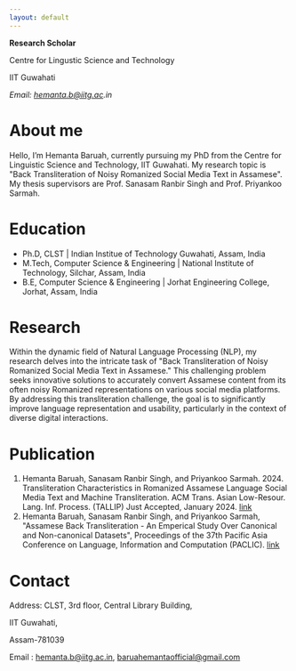 ```yaml
---
layout: default
---
```


**Research Scholar**

<p>Centre for Lingustic Science and Technology</p>

IIT Guwahati

_Email: hemanta.b@iitg.ac.in_

# About me

Hello, I’m Hemanta Baruah, currently pursuing my PhD from the Centre for Linguistic Science and Technology, IIT Guwahati. My research topic is "Back Transliteration of Noisy Romanized Social Media Text in Assamese". My thesis supervisors are Prof. Sanasam Ranbir Singh and Prof. Priyankoo Sarmah.    

# Education
- Ph.D, CLST | Indian Institue of Technology Guwahati, Assam, India 							       		
- M.Tech, Computer Science & Engineering	| National Institute of Technology, Silchar, Assam, India 			        	
- B.E, Computer Science & Engineering | Jorhat Engineering College, Jorhat, Assam, India

# Research

<!-- In natural language processing (NLP), event extraction aims at detecting event instance(s) in texts and identifying the event type together with its participants and attributes, if existing. The obtained structured representations of events can further be used in diverse tasks, such as to expand existing knowledge base, to monitor social events, and so on. -->

Within the dynamic field of Natural Language Processing (NLP), my research delves into the intricate task of "Back Transliteration of Noisy Romanized Social Media Text in Assamese." This challenging problem seeks innovative solutions to accurately convert Assamese content from its often noisy Romanized representations on various social media platforms. By addressing this transliteration challenge, the goal is to significantly improve language representation and usability, particularly in the context of diverse digital interactions. 


# Publication
1. Hemanta Baruah, Sanasam Ranbir Singh, and Priyankoo Sarmah. 2024. Transliteration Characteristics in Romanized Assamese Language Social Media Text and Machine Transliteration. ACM Trans. Asian Low-Resour. Lang. Inf. Process. (TALLIP) Just Accepted, January 2024. <a href="https://doi.org/10.1145/3639565" target="_blank"><u>link</u></a>
2. Hemanta Baruah, Sanasam Ranbir Singh, and Priyankoo Sarmah, "Assamese Back Transliteration - An Emperical Study Over Canonical and Non-canonical Datasets", Proceedings of the 37th Pacific Asia Conference on Language, Information and Computation (PACLIC). <a href="https://aclanthology.org/2023.paclic-1.80" target="_blank"><u>link</u></a>

# Contact

Address: CLST, 3rd floor, Central Library Building,

IIT Guwahati, 

Assam-781039

Email : hemanta.b@iitg.ac.in,
        baruahemantaofficial@gmail.com

